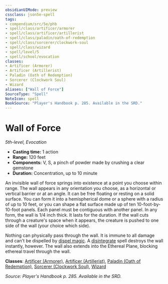 ```yaml
---
obsidianUIMode: preview
cssclass: json5e-spell
tags:
- compendium/src/5e/phb
- spell/class/artificer/armorer
- spell/class/artificer/artillerist
- spell/class/paladin/oath-of-redemption
- spell/class/sorcerer/clockwork-soul
- spell/class/wizard
- spell/level/5
- spell/school/evocation
classes:
- Artificer (Armorer)
- Artificer (Artillerist)
- Paladin (Oath of Redemption)
- Sorcerer (Clockwork Soul)
- Wizard
aliases: ["Wall of Force"]
SourceType: "Spell"
NoteIcon: spell
BookSource: "Player's Handbook p. 285. Available in the SRD."
---
```

# Wall of Force
*5th-level, Evocation*  

- **Casting time:** 1 action
- **Range:** 120 feet
- **Components:** V, S, a pinch of powder made by crushing a clear gemstone
- **Duration:** Concentration, up to 10 minute

An invisible wall of force springs into existence at a point you choose within range. The wall appears in any orientation you choose, as a horizontal or vertical barrier or at an angle. It can be free floating or resting on a solid surface. You can form it into a hemispherical dome or a sphere with a radius of up to 10 feet, or you can shape a flat surface made up of ten 10-foot-by-10-foot panels. Each panel must be contiguous with another panel. In any form, the wall is 1/4 inch thick. It lasts for the duration. If the wall cuts through a creature's space when it appears, the creature is pushed to one side of the wall (your choice which side).

Nothing can physically pass through the wall. It is immune to all damage and can't be dispelled by [dispel magic](/2-Mechanics/CLI/spells/dispel-magic.md). A [disintegrate](/2-Mechanics/CLI/spells/disintegrate.md) spell destroys the wall instantly, however. The wall also extends into the Ethereal Plane, blocking ethereal travel through the wall.

**Classes**: [Artificer (Armorer)](/2-Mechanics/CLI/classes/artificer-armorer-tce.md), [Artificer (Artillerist)](/2-Mechanics/CLI/classes/artificer-artillerist-tce.md), [Paladin (Oath of Redemption)](/2-Mechanics/CLI/classes/paladin-oath-of-redemption-xge.md), [Sorcerer (Clockwork Soul)](/2-Mechanics/CLI/classes/sorcerer-clockwork-soul-tce.md), [Wizard](/2-Mechanics/CLI/classes/wizard.md)

*Source: Player's Handbook p. 285. Available in the SRD.*